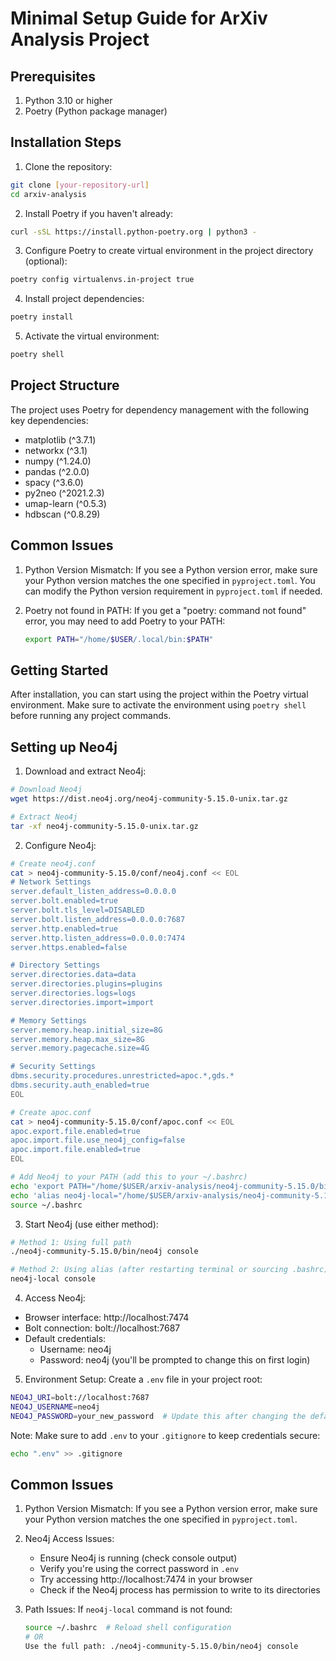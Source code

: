 # Minimal Setup Guide for ArXiv Analysis Project

## Prerequisites

1. Python 3.10 or higher
2. Poetry (Python package manager)

## Installation Steps

1. Clone the repository:
```bash
git clone [your-repository-url]
cd arxiv-analysis
```

2. Install Poetry if you haven't already:
```bash
curl -sSL https://install.python-poetry.org | python3 -
```

3. Configure Poetry to create virtual environment in the project directory (optional):
```bash
poetry config virtualenvs.in-project true
```

4. Install project dependencies:
```bash
poetry install
```

5. Activate the virtual environment:
```bash
poetry shell
```

## Project Structure

The project uses Poetry for dependency management with the following key dependencies:
- matplotlib (^3.7.1)
- networkx (^3.1)
- numpy (^1.24.0)
- pandas (^2.0.0)
- spacy (^3.6.0)
- py2neo (^2021.2.3)
- umap-learn (^0.5.3)
- hdbscan (^0.8.29)

## Common Issues

1. Python Version Mismatch:
   If you see a Python version error, make sure your Python version matches the one specified in `pyproject.toml`. You can modify the Python version requirement in `pyproject.toml` if needed.

2. Poetry not found in PATH:
   If you get a "poetry: command not found" error, you may need to add Poetry to your PATH:
   ```bash
   export PATH="/home/$USER/.local/bin:$PATH"
   ```

## Getting Started

After installation, you can start using the project within the Poetry virtual environment. Make sure to activate the environment using `poetry shell` before running any project commands.

## Setting up Neo4j

1. Download and extract Neo4j:
```bash
# Download Neo4j
wget https://dist.neo4j.org/neo4j-community-5.15.0-unix.tar.gz

# Extract Neo4j
tar -xf neo4j-community-5.15.0-unix.tar.gz
```

2. Configure Neo4j:
```bash
# Create neo4j.conf
cat > neo4j-community-5.15.0/conf/neo4j.conf << EOL
# Network Settings
server.default_listen_address=0.0.0.0
server.bolt.enabled=true
server.bolt.tls_level=DISABLED
server.bolt.listen_address=0.0.0.0:7687
server.http.enabled=true
server.http.listen_address=0.0.0.0:7474
server.https.enabled=false

# Directory Settings
server.directories.data=data
server.directories.plugins=plugins
server.directories.logs=logs
server.directories.import=import

# Memory Settings
server.memory.heap.initial_size=8G
server.memory.heap.max_size=8G
server.memory.pagecache.size=4G

# Security Settings
dbms.security.procedures.unrestricted=apoc.*,gds.*
dbms.security.auth_enabled=true
EOL

# Create apoc.conf
cat > neo4j-community-5.15.0/conf/apoc.conf << EOL
apoc.export.file.enabled=true
apoc.import.file.use_neo4j_config=false
apoc.import.file.enabled=true
EOL

# Add Neo4j to your PATH (add this to your ~/.bashrc)
echo 'export PATH="/home/$USER/arxiv-analysis/neo4j-community-5.15.0/bin:$PATH"' >> ~/.bashrc
echo 'alias neo4j-local="/home/$USER/arxiv-analysis/neo4j-community-5.15.0/bin/neo4j"' >> ~/.bashrc
source ~/.bashrc
```

3. Start Neo4j (use either method):
```bash
# Method 1: Using full path
./neo4j-community-5.15.0/bin/neo4j console

# Method 2: Using alias (after restarting terminal or sourcing .bashrc)
neo4j-local console
```

4. Access Neo4j:
- Browser interface: http://localhost:7474
- Bolt connection: bolt://localhost:7687
- Default credentials: 
  - Username: neo4j
  - Password: neo4j (you'll be prompted to change this on first login)

5. Environment Setup:
Create a `.env` file in your project root:
```bash
NEO4J_URI=bolt://localhost:7687
NEO4J_USERNAME=neo4j
NEO4J_PASSWORD=your_new_password  # Update this after changing the default password
```

Note: Make sure to add `.env` to your `.gitignore` to keep credentials secure:
```bash
echo ".env" >> .gitignore
```

## Common Issues

1. Python Version Mismatch:
   If you see a Python version error, make sure your Python version matches the one specified in `pyproject.toml`.

2. Neo4j Access Issues:
   - Ensure Neo4j is running (check console output)
   - Verify you're using the correct password in `.env`
   - Try accessing http://localhost:7474 in your browser
   - Check if the Neo4j process has permission to write to its directories

3. Path Issues:
   If `neo4j-local` command is not found:
   ```bash
   source ~/.bashrc  # Reload shell configuration
   # OR
   Use the full path: ./neo4j-community-5.15.0/bin/neo4j console
   ```
